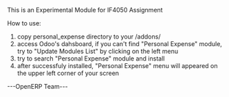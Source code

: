 This is an Experimental Module for IF4050 Assignment

How to use:
1. copy personal_expense directory to your <odoo installation directory>/addons/
2. access Odoo's dahsboard, if you can't find "Personal Expense" module, try to "Update Modules List" by clicking on the left menu
3. try to search "Personal Expense" module and install
4. after successfuly installed, "Personal Expense" menu will appeared on the upper left corner of your screen

---OpenERP Team---
